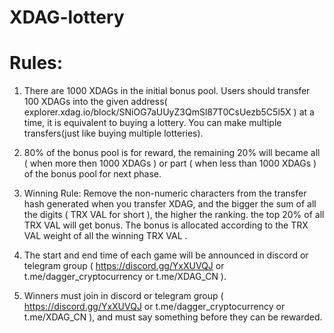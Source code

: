 # XDAG-lottery
# Rules:
1. There are 1000 XDAGs in the initial bonus pool. Users should transfer 100 XDAGs into the given address( explorer.xdag.io/block/SNiOG7aUUyZ3QmSl87T0CsUezb5C5l5X ) at a time, it is equivalent to buying a lottery. You can make multiple transfers(just like buying multiple lotteries).

2. 80% of the bonus pool is for reward, the remaining 20% will became all ( when more then 1000 XDAGs ) or part ( when less than 1000 XDAGs ) of the bonus pool for next phase.

3. Winning Rule: Remove the non-numeric characters from the transfer hash generated when you transfer XDAG, and the bigger the sum of all the digits ( TRX VAL for short ), the higher the ranking. the top 20% of all TRX VAL will get bonus. The bonus is allocated according to the TRX VAL weight of all the winning TRX VAL .

4. The start and end time of each game will be announced in discord or telegram group ( https://discord.gg/YxXUVQJ or t.me/dagger_cryptocurrency or t.me/XDAG_CN ).

5. Winners must join in discord or telegram group ( https://discord.gg/YxXUVQJ or t.me/dagger_cryptocurrency or t.me/XDAG_CN ), and must say something before they can be rewarded.
